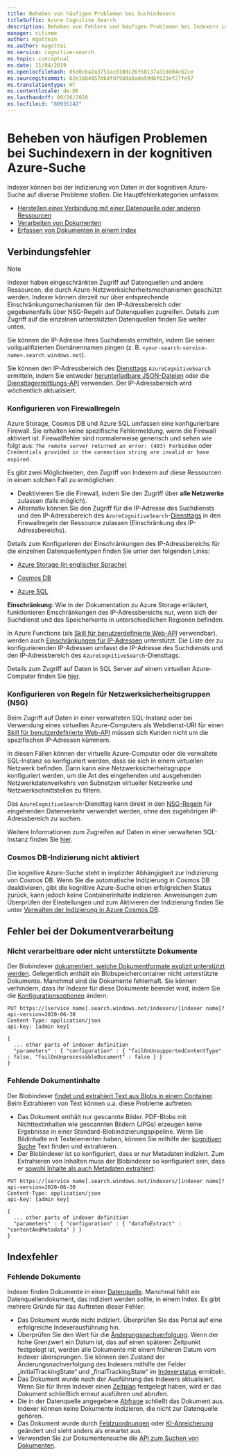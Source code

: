 ```yaml
---
title: Beheben von häufigen Problemen bei Suchindexern
titleSuffix: Azure Cognitive Search
description: Beheben von Fehlern und häufigen Problemen bei Indexern in der kognitiven Azure-Suche, einschließlich Datenquellenverbindung, Firewall und fehlender Dokumente.
manager: nitinme
author: mgottein
ms.author: magottei
ms.service: cognitive-search
ms.topic: conceptual
ms.date: 11/04/2019
ms.openlocfilehash: 05d0cba2a3751ac010dc26f68137a31dd04c62ce
ms.sourcegitcommit: 62e1884457b64fd798da8ada59dbf623ef27fe97
ms.translationtype: HT
ms.contentlocale: de-DE
ms.lasthandoff: 08/26/2020
ms.locfileid: "88935142"
---
```

# <a name="troubleshooting-common-indexer-issues-in-azure-cognitive-search"></a>Beheben von häufigen Problemen bei Suchindexern in der kognitiven Azure-Suche

Indexer können bei der Indizierung von Daten in der kognitiven Azure-Suche auf diverse Probleme stoßen. Die Hauptfehlerkategorien umfassen:

* [Herstellen einer Verbindung mit einer Datenquelle oder anderen Ressourcen](#connection-errors)
* [Verarbeiten von Dokumenten](#document-processing-errors)
* [Erfassen von Dokumenten in einem Index](#index-errors)

## <a name="connection-errors"></a>Verbindungsfehler

> [!NOTE]
> Indexer haben eingeschränkten Zugriff auf Datenquellen und andere Ressourcen, die durch Azure-Netzwerksicherheitsmechanismen geschützt werden. Indexer können derzeit nur über entsprechende Einschränkungsmechanismen für den IP-Adressbereich oder gegebenenfalls über NSG-Regeln auf Datenquellen zugreifen. Details zum Zugriff auf die einzelnen unterstützten Datenquellen finden Sie weiter unten.
>
> Sie können die IP-Adresse Ihres Suchdiensts ermitteln, indem Sie seinen vollqualifizierten Domänennamen pingen (z. B. `<your-search-service-name>.search.windows.net`).
>
> Sie können den IP-Adressbereich des [Diensttags](../virtual-network/service-tags-overview.md#available-service-tags) `AzureCognitiveSearch` ermitteln, indem Sie entweder [herunterladbare JSON-Dateien](../virtual-network/service-tags-overview.md#discover-service-tags-by-using-downloadable-json-files) oder die [Diensttagermittlungs-API](../virtual-network/service-tags-overview.md#use-the-service-tag-discovery-api-public-preview) verwenden. Der IP-Adressbereich wird wöchentlich aktualisiert.

### <a name="configure-firewall-rules"></a>Konfigurieren von Firewallregeln

Azure Storage, Cosmos DB und Azure SQL umfassen eine konfigurierbare Firewall. Sie erhalten keine spezifische Fehlermeldung, wenn die Firewall aktiviert ist. Firewallfehler sind normalerweise generisch und sehen wie folgt aus: `The remote server returned an error: (403) Forbidden` oder `Credentials provided in the connection string are invalid or have expired`.

Es gibt zwei Möglichkeiten, den Zugriff von Indexern auf diese Ressourcen in einem solchen Fall zu ermöglichen:

* Deaktivieren Sie die Firewall, indem Sie den Zugriff über **alle Netzwerke** zulassen (falls möglich).
* Alternativ können Sie den Zugriff für die IP-Adresse des Suchdiensts und den IP-Adressbereich des `AzureCognitiveSearch`-[Diensttags](../virtual-network/service-tags-overview.md#available-service-tags) in den Firewallregeln der Ressource zulassen (Einschränkung des IP-Adressbereichs).

Details zum Konfigurieren der Einschränkungen des IP-Adressbereichs für die einzelnen Datenquellentypen finden Sie unter den folgenden Links:

* [Azure Storage (in englischer Sprache)](../storage/common/storage-network-security.md#grant-access-from-an-internet-ip-range)

* [Cosmos DB](../storage/common/storage-network-security.md#grant-access-from-an-internet-ip-range)

* [Azure SQL](../azure-sql/database/firewall-configure.md#create-and-manage-ip-firewall-rules)

**Einschränkung**: Wie in der Dokumentation zu Azure Storage erläutert, funktionieren Einschränkungen des IP-Adressbereichs nur, wenn sich der Suchdienst und das Speicherkonto in unterschiedlichen Regionen befinden.

In Azure Functions (als [Skill für benutzerdefinierte Web-API](cognitive-search-custom-skill-web-api.md) verwendbar), werden auch [Einschränkungen für IP-Adressen](../azure-functions/ip-addresses.md#ip-address-restrictions) unterstützt. Die Liste der zu konfigurierenden IP-Adressen umfasst die IP-Adresse des Suchdiensts und den IP-Adressbereich des `AzureCognitiveSearch`-Diensttags.

Details zum Zugriff auf Daten in SQL Server auf einem virtuellen Azure-Computer finden Sie [hier](search-howto-connecting-azure-sql-iaas-to-azure-search-using-indexers.md).

### <a name="configure-network-security-group-nsg-rules"></a>Konfigurieren von Regeln für Netzwerksicherheitsgruppen (NSG)

Beim Zugriff auf Daten in einer verwalteten SQL-Instanz oder bei Verwendung eines virtuellen Azure-Computers als Webdienst-URI für einen [Skill für benutzerdefinierte Web-API](cognitive-search-custom-skill-web-api.md) müssen sich Kunden nicht um die spezifischen IP-Adressen kümmern.

In diesen Fällen können der virtuelle Azure-Computer oder die verwaltete SQL-Instanz so konfiguriert werden, dass sie sich in einem virtuellen Netzwerk befinden. Dann kann eine Netzwerksicherheitsgruppe konfiguriert werden, um die Art des eingehenden und ausgehenden Netzwerkdatenverkehrs von Subnetzen virtueller Netzwerke und Netzwerkschnittstellen zu filtern.

Das `AzureCognitiveSearch`-Diensttag kann direkt in den [NSG-Regeln](../virtual-network/manage-network-security-group.md#work-with-security-rules) für eingehenden Datenverkehr verwendet werden, ohne den zugehörigen IP-Adressbereich zu suchen.

Weitere Informationen zum Zugreifen auf Daten in einer verwalteten SQL-Instanz finden Sie [hier](search-howto-connecting-azure-sql-mi-to-azure-search-using-indexers.md).

### <a name="cosmosdb-indexing-isnt-enabled"></a>Cosmos DB-Indizierung nicht aktiviert

Die kognitive Azure-Suche steht in impliziter Abhängigkeit zur Indizierung von Cosmos DB. Wenn Sie die automatische Indizierung in Cosmos DB deaktivieren, gibt die kognitive Azure-Suche einen erfolgreichen Status zurück, kann jedoch keine Containerinhalte indizieren. Anweisungen zum Überprüfen der Einstellungen und zum Aktivieren der Indizierung finden Sie unter [Verwalten der Indizierung in Azure Cosmos DB](../cosmos-db/how-to-manage-indexing-policy.md#use-the-azure-portal).

## <a name="document-processing-errors"></a>Fehler bei der Dokumentverarbeitung

### <a name="unprocessable-or-unsupported-documents"></a>Nicht verarbeitbare oder nicht unterstützte Dokumente

Der Blobindexer [ dokumentiert, welche Dokumentformate explizit unterstützt werden](search-howto-indexing-azure-blob-storage.md#SupportedFormats). Gelegentlich enthält ein Blobspeichercontainer nicht unterstützte Dokumente. Manchmal sind die Dokumente fehlerhaft. Sie können verhindern, dass Ihr Indexer für diese Dokumente beendet wird, indem Sie die [Konfigurationsoptionen](search-howto-indexing-azure-blob-storage.md#DealingWithErrors) ändern:

```
PUT https://[service name].search.windows.net/indexers/[indexer name]?api-version=2020-06-30
Content-Type: application/json
api-key: [admin key]

{
  ... other parts of indexer definition
  "parameters" : { "configuration" : { "failOnUnsupportedContentType" : false, "failOnUnprocessableDocument" : false } }
}
```

### <a name="missing-document-content"></a>Fehlende Dokumentinhalte

Der Blobindexer [ findet und extrahiert Text aus Blobs in einem Container](search-howto-indexing-azure-blob-storage.md#how-azure-search-indexes-blobs). Beim Extrahieren von Text können u.a. diese Probleme auftreten:

* Das Dokument enthält nur gescannte Bilder. PDF-Blobs mit Nichttextinhalten wie gescannten Bildern (JPGs) erzeugen keine Ergebnisse in einer Standard-Blobindizierungspipeline. Wenn Sie Bildinhalte mit Textelementen haben, können Sie mithilfe der [kognitiven Suche](cognitive-search-concept-image-scenarios.md) Text finden und extrahieren.
* Der Blobindexer ist so konfiguriert, dass er nur Metadaten indiziert. Zum Extrahieren von Inhalten muss der Blobindexer so konfiguriert sein, dass er [sowohl Inhalte als auch Metadaten extrahiert](search-howto-indexing-azure-blob-storage.md#controlling-which-parts-of-the-blob-are-indexed):

```
PUT https://[service name].search.windows.net/indexers/[indexer name]?api-version=2020-06-30
Content-Type: application/json
api-key: [admin key]

{
  ... other parts of indexer definition
  "parameters" : { "configuration" : { "dataToExtract" : "contentAndMetadata" } }
}
```

## <a name="index-errors"></a>Indexfehler

### <a name="missing-documents"></a>Fehlende Dokumente

Indexer finden Dokumente in einer [Datenquelle](/rest/api/searchservice/create-data-source). Manchmal fehlt ein Datenquellendokument, das indiziert werden sollte, in einem Index. Es gibt mehrere Gründe für das Auftreten dieser Fehler:

* Das Dokument wurde nicht indiziert. Überprüfen Sie das Portal auf eine erfolgreiche Indexerausführung hin.
* Überprüfen Sie den Wert für die [Änderungsnachverfolgung](/rest/api/searchservice/create-data-source#data-change-detection-policies). Wenn der hohe Grenzwert ein Datum ist, das auf einen späteren Zeitpunkt festgelegt ist, werden alle Dokumente mit einem früheren Datum vom Indexer übersprungen. Sie können den Zustand der Änderungsnachverfolgung des Indexers mithilfe der Felder „initialTrackingState“ und „finalTrackingState“ im [Indexerstatus](/rest/api/searchservice/get-indexer-status#indexer-execution-result) ermitteln.
* Das Dokument wurde nach der Ausführung des Indexers aktualisiert. Wenn Sie für Ihren Indexer einen [Zeitplan](/rest/api/searchservice/create-indexer#indexer-schedule) festgelegt haben, wird er das Dokument schließlich erneut ausführen und abrufen.
* Die in der Datenquelle angegebene [Abfrage](/rest/api/searchservice/create-data-source) schließt das Dokument aus. Indexer können keine Dokumente indizieren, die nicht zur Datenquelle gehören.
* Das Dokument wurde durch [Feldzuordnungen](/rest/api/searchservice/create-indexer#fieldmappings) oder [KI-Anreicherung](./cognitive-search-concept-intro.md) geändert und sieht anders als erwartet aus.
* Verwenden Sie zur Dokumentensuche die [API zum Suchen von Dokumenten](/rest/api/searchservice/lookup-document).